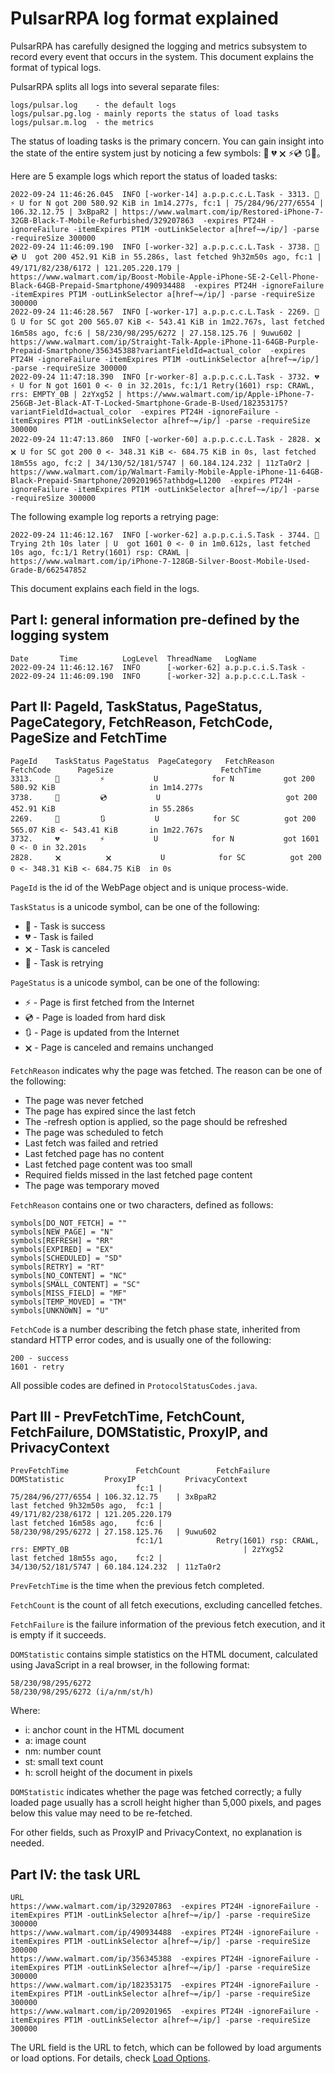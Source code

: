 # PulsarRPA log format explained

PulsarRPA has carefully designed the logging and metrics subsystem to record every event that occurs in the system. This document explains the format of typical logs.

PulsarRPA splits all logs into several separate files:

```
logs/pulsar.log    - the default logs
logs/pulsar.pg.log - mainly reports the status of load tasks
logs/pulsar.m.log  - the metrics
```

The status of loading tasks is the primary concern. You can gain insight into the state of the entire system just by noticing a few symbols: 💯 💔 🗙 ⚡💿 🔃🤺。

Here are 5 example logs which report the status of loaded tasks:

```
2022-09-24 11:46:26.045  INFO [-worker-14] a.p.p.c.c.L.Task - 3313. 💯 ⚡ U for N got 200 580.92 KiB in 1m14.277s, fc:1 | 75/284/96/277/6554 | 106.32.12.75 | 3xBpaR2 | https://www.walmart.com/ip/Restored-iPhone-7-32GB-Black-T-Mobile-Refurbished/329207863  -expires PT24H -ignoreFailure -itemExpires PT1M -outLinkSelector a[href~=/ip/] -parse -requireSize 300000
2022-09-24 11:46:09.190  INFO [-worker-32] a.p.p.c.c.L.Task - 3738. 💯 💿 U  got 200 452.91 KiB in 55.286s, last fetched 9h32m50s ago, fc:1 | 49/171/82/238/6172 | 121.205.220.179 | https://www.walmart.com/ip/Boost-Mobile-Apple-iPhone-SE-2-Cell-Phone-Black-64GB-Prepaid-Smartphone/490934488  -expires PT24H -ignoreFailure -itemExpires PT1M -outLinkSelector a[href~=/ip/] -parse -requireSize 300000
2022-09-24 11:46:28.567  INFO [-worker-17] a.p.p.c.c.L.Task - 2269. 💯 🔃 U for SC got 200 565.07 KiB <- 543.41 KiB in 1m22.767s, last fetched 16m58s ago, fc:6 | 58/230/98/295/6272 | 27.158.125.76 | 9uwu602 | https://www.walmart.com/ip/Straight-Talk-Apple-iPhone-11-64GB-Purple-Prepaid-Smartphone/356345388?variantFieldId=actual_color  -expires PT24H -ignoreFailure -itemExpires PT1M -outLinkSelector a[href~=/ip/] -parse -requireSize 300000
2022-09-24 11:47:18.390  INFO [r-worker-8] a.p.p.c.c.L.Task - 3732. 💔 ⚡ U for N got 1601 0 <- 0 in 32.201s, fc:1/1 Retry(1601) rsp: CRAWL, rrs: EMPTY_0B | 2zYxg52 | https://www.walmart.com/ip/Apple-iPhone-7-256GB-Jet-Black-AT-T-Locked-Smartphone-Grade-B-Used/182353175?variantFieldId=actual_color  -expires PT24H -ignoreFailure -itemExpires PT1M -outLinkSelector a[href~=/ip/] -parse -requireSize 300000
2022-09-24 11:47:13.860  INFO [-worker-60] a.p.p.c.c.L.Task - 2828. 🗙 🗙 U for SC got 200 0 <- 348.31 KiB <- 684.75 KiB in 0s, last fetched 18m55s ago, fc:2 | 34/130/52/181/5747 | 60.184.124.232 | 11zTa0r2 | https://www.walmart.com/ip/Walmart-Family-Mobile-Apple-iPhone-11-64GB-Black-Prepaid-Smartphone/209201965?athbdg=L1200  -expires PT24H -ignoreFailure -itemExpires PT1M -outLinkSelector a[href~=/ip/] -parse -requireSize 300000
```

The following example log reports a retrying page:

```
2022-09-24 11:46:12.167  INFO [-worker-62] a.p.p.c.i.S.Task - 3744. 🤺 Trying 2th 10s later | U  got 1601 0 <- 0 in 1m0.612s, last fetched 10s ago, fc:1/1 Retry(1601) rsp: CRAWL | https://www.walmart.com/ip/iPhone-7-128GB-Silver-Boost-Mobile-Used-Grade-B/662547852 
```

This document explains each field in the logs.

## Part I: general information pre-defined by the logging system

```
Date       Time          LogLevel  ThreadName   LogName
2022-09-24 11:46:12.167  INFO      [-worker-62] a.p.p.c.i.S.Task -
2022-09-24 11:46:09.190  INFO      [-worker-32] a.p.p.c.c.L.Task -
```

## Part II: PageId, TaskStatus, PageStatus, PageCategory, FetchReason, FetchCode, PageSize and FetchTime

```
PageId    TaskStatus PageStatus  PageCategory   FetchReason     FetchCode      PageSize                        FetchTime
3313.     💯         ⚡           U            for N           got 200         580.92 KiB                     in 1m14.277s
3738.     💯         💿           U                            got 200         452.91 KiB                     in 55.286s
2269.     💯         🔃           U            for SC          got 200         565.07 KiB <- 543.41 KiB       in 1m22.767s
3732.     💔         ⚡           U            for N           got 1601        0 <- 0 in 32.201s
2828.     🗙          🗙           U            for SC          got 200          0 <- 348.31 KiB <- 684.75 KiB  in 0s
```

`PageId` is the id of the WebPage object and is unique process-wide.

`TaskStatus` is a unicode symbol, can be one of the following:

- 💯 - Task is success
- 💔 - Task is failed
- 🗙 - Task is canceled
- 🤺 - Task is retrying

`PageStatus` is a unicode symbol, can be one of the following:

- ⚡ - Page is first fetched from the Internet
- 💿 - Page is loaded from hard disk
- 🔃 - Page is updated from the Internet
- 🗙 - Page is canceled and remains unchanged

`FetchReason` indicates why the page was fetched. The reason can be one of the following:

- The page was never fetched
- The page has expired since the last fetch
- The -refresh option is applied, so the page should be refreshed
- The page was scheduled to fetch
- Last fetch was failed and retried
- Last fetched page has no content
- Last fetched page content was too small
- Required fields missed in the last fetched page content
- The page was temporary moved



`FetchReason` contains one or two characters, defined as follows:

```
symbols[DO_NOT_FETCH] = ""
symbols[NEW_PAGE] = "N"
symbols[REFRESH] = "RR"
symbols[EXPIRED] = "EX"
symbols[SCHEDULED] = "SD"
symbols[RETRY] = "RT"
symbols[NO_CONTENT] = "NC"
symbols[SMALL_CONTENT] = "SC"
symbols[MISS_FIELD] = "MF"
symbols[TEMP_MOVED] = "TM"
symbols[UNKNOWN] = "U"
```

`FetchCode` is a number describing the fetch phase state, inherited from standard HTTP error codes, and is usually one of the following:

```
200 - success
1601 - retry
```

All possible codes are defined in `ProtocolStatusCodes.java`.

## Part III - PrevFetchTime, FetchCount, FetchFailure, DOMStatistic, ProxyIP, and PrivacyContext

```
PrevFetchTime               FetchCount        FetchFailure                           DOMStatistic         ProxyIP           PrivacyContext
                            fc:1 |                                                   75/284/96/277/6554 | 106.32.12.75    | 3xBpaR2
last fetched 9h32m50s ago,  fc:1 |                                                   49/171/82/238/6172 | 121.205.220.179
last fetched 16m58s ago,    fc:6 |                                                   58/230/98/295/6272 | 27.158.125.76   | 9uwu602
                            fc:1/1            Retry(1601) rsp: CRAWL, rrs: EMPTY_0B                                       | 2zYxg52
last fetched 18m55s ago,    fc:2 |                                                   34/130/52/181/5747 | 60.184.124.232  | 11zTa0r2
```

`PrevFetchTime` is the time when the previous fetch completed.

`FetchCount` is the count of all fetch executions, excluding cancelled fetches.

`FetchFailure` is the failure information of the previous fetch execution, and it is empty if it succeeds.

`DOMStatistic` contains simple statistics on the HTML document, calculated using JavaScript in a real browser, in the following format:

```
58/230/98/295/6272
58/230/98/295/6272 (i/a/nm/st/h)
```

Where:

- i: anchor count in the HTML document
- a: image count
- nm: number count
- st: small text count
- h: scroll height of the document in pixels

`DOMStatistic` indicates whether the page was fetched correctly; a fully loaded page usually has a scroll height higher than 5,000 pixels, and pages below this value may need to be re-fetched.

For other fields, such as ProxyIP and PrivacyContext, no explanation is needed.

## Part IV: the task URL

```
URL
https://www.walmart.com/ip/329207863  -expires PT24H -ignoreFailure -itemExpires PT1M -outLinkSelector a[href~=/ip/] -parse -requireSize 300000
https://www.walmart.com/ip/490934488  -expires PT24H -ignoreFailure -itemExpires PT1M -outLinkSelector a[href~=/ip/] -parse -requireSize 300000
https://www.walmart.com/ip/356345388  -expires PT24H -ignoreFailure -itemExpires PT1M -outLinkSelector a[href~=/ip/] -parse -requireSize 300000
https://www.walmart.com/ip/182353175  -expires PT24H -ignoreFailure -itemExpires PT1M -outLinkSelector a[href~=/ip/] -parse -requireSize 300000
https://www.walmart.com/ip/209201965  -expires PT24H -ignoreFailure -itemExpires PT1M -outLinkSelector a[href~=/ip/] -parse -requireSize 300000
```

The URL field is the URL to fetch, which can be followed by load arguments or load options. 
For details, check [Load Options](zh/get-started/3load-options.md).
